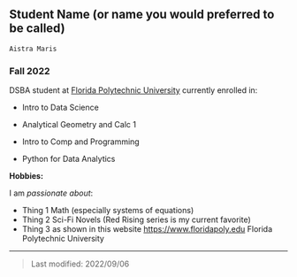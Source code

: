 ## Student Name (or name you would preferred to be called)
	Aistra Maris
### Fall 2022

DSBA student at [Florida Polytechnic University](https://www.floridapoly.edu) currently enrolled in: 

- Intro to Data Science

- Analytical Geometry and Calc 1

- Intro to Comp and Programming

- Python for Data Analytics

**Hobbies:**

I am _passionate about_: 

- Thing 1
	Math (especially systems of equations)
- Thing 2
	Sci-Fi Novels (Red Rising series is my current favorite)
- Thing 3 as shown in this website <https://www.floridapoly.edu>
	Florida Polytechnic University

***

> Last modified: 2022/09/06

